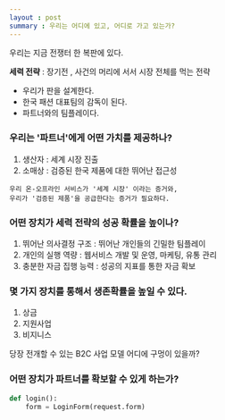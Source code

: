 ```yaml
---
layout : post
summary : 우리는 어디에 있고, 어디로 가고 있는가?
---
```

우리는 지금 전쟁터 한 복판에 있다.

**세력 전략** : 장기전 , 사건의 머리에 서서 시장 전체를 먹는 전략

 - 우리가 판을 설계한다.
 - 한국 패션 대표팀의 감독이 된다.
 - 파트너와의 팀플레이다.

### 우리는 '파트너'에게 어떤 가치를 제공하나?
1. 생산자 : 세계 시장 진출
2. 소매상 : 검증된 한국 제품에 대한 뛰어난 접근성

```
우리 온-오프라인 서비스가 '세계 시장' 이라는 증거와, 
우리가 '검증된 제품'을 공급한다는 증거가 필요하다.
```

### 어떤 장치가 세력 전략의 성공 확률을 높이나?
1. 뛰어난 의사결정 구조 : 뛰어난 개인들의 긴밀한 팀플레이
2. 개인의 실행 역량 : 웹서비스 개발 및 운영, 마케팅, 유통 관리
3. 충분한 자금 집행 능력 : 성공의 지표를 통한 자금 확보

### 몇 가지 장치를 통해서 **생존확률**을 높일 수 있다.
1. 상금
2. 지원사업
3. 비지니스 

당장 전개할 수 있는 B2C 사업 모델 
어디에 구멍이 있을까?

### 어떤 장치가 파트너를 확보할 수 있게 하는가?
```python
def login():
    form = LoginForm(request.form)
```
